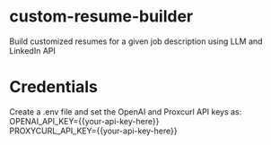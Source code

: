 # custom-resume-builder
Build customized resumes for a given job description using LLM and LinkedIn API

# Credentials
Create a .env file and set the OpenAI and Proxcurl API keys as:<br>
OPENAI_API_KEY={{your-api-key-here}}<br>
PROXYCURL_API_KEY={{your-api-key-here}}
